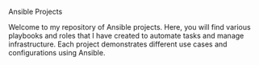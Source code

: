 Ansible Projects



Welcome to my repository of Ansible projects. Here, you will find various playbooks and roles that I have created to automate tasks and manage infrastructure. Each project demonstrates different use cases and configurations using Ansible.
